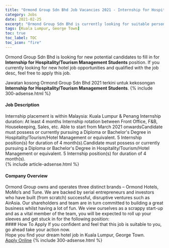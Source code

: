 ```yaml
---
title: "Ormond Group Sdn Bhd Job Vacancies 2021 - Internship for Hospitality/Tourism Management Students" 
category: Jobs 
date: 2021-02-25 
excerpt: "Ormond Group Sdn Bhd is currently looking for suitable person to fill in the Internship for Hospitality/Tourism Management Students which positioned at Kuala Lumpur, George Town" 
tags: [Kuala Lumpur, George Town] 
toc: true 
toc_label: TOC 
toc_icon: "fire" 
--- 
```


<p>Ormond Group Sdn Bhd is looking for new potential candidates to fill in for <b>Internship for Hospitality/Tourism Management Students</b> position. If you currently looking for new hotel job opportunities and qualified with the job desc, feel free to apply this job.
</p>Jawatan kosong Ormond Group Sdn Bhd 2021 terkini untuk kekosongan <b>Internship for Hospitality/Tourism Management Students</b>. 
{% include 300-adsense.html %} 
<div><div><h4>Job Description</h4></div><div><div><span><div>Internship placement is within Malaysia: Kuala Lumpur &amp; Penang
Internship duration: At least 4 months
Internship rotation between Front Office, F&amp;B, Housekeeping, Sales, etc.
Able to start from March 2021 onwardsCandidate must possess or currently pursuing a Diploma or Bachelor's Degree in Hospitality/Tourism/Hotel Management or equivalent.
5  Internship position(s) for duration of 4 month(s).Candidate must possess or currently pursuing a Diploma or Bachelor's Degree in Hospitality/Tourism/Hotel Management or equivalent.
5  Internship position(s) for duration of 4 month(s).</div></span></div></div></div> 
{% include article-adsense.html %} 
<div><div><h4>Company Overview</h4></div><div><div><span><div>Ormond Group owns and operates three distinct brands &#8211; Ormond Hotels, MoMo&#8217;s and Tune. We are backed by serial entrepreneurs and investors who have built (from scratch) successful, disruptive ventures such as AirAsia. Our shareholders and team are in turn committed to building a great business whilst having a lot of fun. We view ourselves as a scrappy start-up and as a vital member of the team, you will be expected to roll up your sleeves and get stuck in for the following position:</div></span></div></div></div> 
#### How To Apply 
If you confident and feel that this job is suitable to you, go ahead take your action now. <br/> 
Hope you find your dream hotel job in Kuala Lumpur, George Town. <br/> 
<a href="https://www.jobstreet.com.my/en/job/internship-for-hospitality-tourism-management-students-4490668?jobId=jobstreet-my-job-4490668" class="btn btn--info" target="_blank" rel="nofollow noopenner">Apply Online</a> 
{% include 300-adsense.html %} 